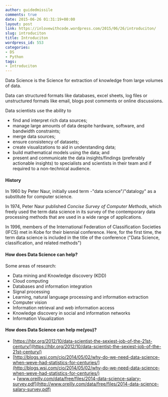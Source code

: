 ```yaml
---
author: guidedmissile
comments: true
date: 2015-06-26 01:31:19+00:00
layout: post
link: https://inlovewithcode.wordpress.com/2015/06/26/introduciton/
slug: introduciton
title: Introduciton
wordpress_id: 553
categories:
- DS
- Python
tags:
- Introduciton
---
```


Data Science is the Science for extraction of knowledge from large volumes of data.

Data can structured formats like databases, excel sheets, log files or unstructured formats like email, blogs post comments or online discussions.

Data scientists use the ability to
- find and interpret rich data sources;
- manage large amounts of data despite hardware, software, and bandwidth constraints;
- merge data sources;
- ensure consistency of datasets;
- create visualizations to aid in understanding data;
- build mathematical models using the data; and
- present and communicate the data insights/findings (preferably actionable insights) to specialists and scientists in their team and if required to a non-technical audience.


#### History


In 1960 by Peter Naur, initially used term -"data science"/"datalogy" as a substitute for computer science.

In 1974, Peter Naur published _Concise Survey of Computer Methods_, which freely used the term data science in its survey of the contemporary data processing methods that are used in a wide range of applications.

In 1996, members of the International Federation of Classification Societies (IFCS) met in Kobe for their biennial conference. Here, for the first time, the term data science is included in the title of the conference ("Data Science, classification, and related methods")


#### How does Data Science can help?


Some areas of research:
+ Data mining and Knowledge discovery (KDD)
+ Cloud computing
+ Databases and information integration
+ Signal processing
+ Learning, natural language processing and information extraction
+ Computer vision
+ Information retrieval and web information access
+ Knowledge discovery in social and information networks
+ Information Visualization


#### How does Data Science can help me(you)?


+ [https://hbr.org/2012/10/data-scientist-the-sexiest-job-of-the-21st-century/](https://hbr.org/2012/10/data-scientist-the-sexiest-job-of-the-21st-century/)
+ [http://blogs.wsj.com/cio/2014/05/02/why-do-we-need-data-science-when-weve-had-statistics-for-centuries/](http://blogs.wsj.com/cio/2014/05/02/why-do-we-need-data-science-when-weve-had-statistics-for-centuries/)
+ [www.oreilly.com/data/free/files/2014-data-science-salary-survey.pdf](http://www.oreilly.com/data/free/files/2014-data-science-salary-survey.pdf)
